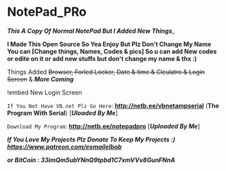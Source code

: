 # NotePad_PRo

__***This A Copy Of Normal NotePad But I Added New Things***___

**I Made This Open Source So Yea Enjoy But Plz Don't Change My Name You can [Change things, Names, Codes & pics] So u can add New codes 
or edite on it or add new stuffs but don't change my name & thx :)**

Things Added ~~Browser, Forled Locker, Date & time & Clculatro & Login Screen~~ & ***More Coming***

!embed New Login Screen

`If You Not Have VB.net Plz Go Here`: __**http://netb.ee/vbnetampserial**__ (**The Program With Serial**) [***Uloaded By Me***]

`Download My Program`: __**http://netb.ee/notepadpro**__ [***Uploaded By Me***]

***If You Love My Projects Plz Donate To Keep My Projects :) https://www.patreon.com/esmailelbob***

***or BitCoin : __33imQm5ubYNnQ9tpbd1C7xmVVv8GunFNnA__***
